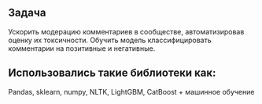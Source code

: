 ## Задача
Ускорить модерацию комментариев в сообществе, автоматизировав оценку их токсичности.
Обучить модель классифицировать комментарии на позитивные и негативные.
## Использовались такие библиотеки как:
Pandas, sklearn, numpy, NLTK, LightGBM, CatBoost + машинное обучение